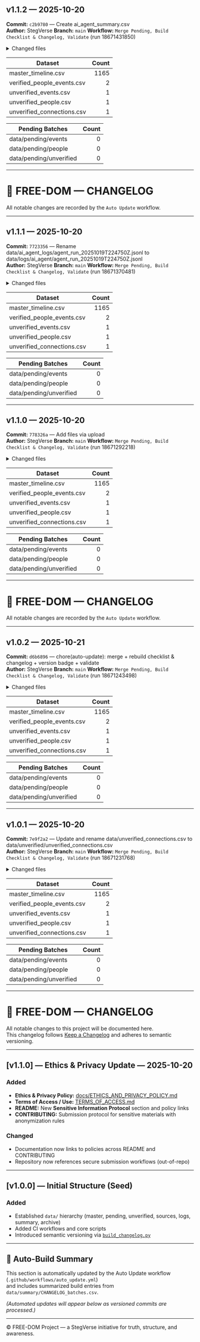 ## v1.1.2 — 2025-10-20
**Commit:** `c2b9780` — Create ai_agent_summary.csv  
**Author:** StegVerse  **Branch:** `main`  **Workflow:** `Merge Pending, Build Checklist & Changelog, Validate` (run 18671431850)

<details><summary>Changed files</summary>

```txt
data/summary/ai_agent_summary.csv
```
</details>

| Dataset | Count |
|---|---:|
| master_timeline.csv | 1165 |
| verified_people_events.csv | 2 |
| unverified_events.csv | 1 |
| unverified_people.csv | 1 |
| unverified_connections.csv | 1 |

| Pending Batches | Count |
|---|---:|
| data/pending/events | 0 |
| data/pending/people | 0 |
| data/pending/unverified | 0 |

---

# 🧾 FREE-DOM — CHANGELOG

All notable changes are recorded by the `Auto Update` workflow.

---

## v1.1.1 — 2025-10-20
**Commit:** `7723356` — Rename data/ai_agent_logs/agent_run_20251019T224750Z.jsonl to data/logs/ai_agent/agent_run_20251019T224750Z.jsonl  
**Author:** StegVerse  **Branch:** `main`  **Workflow:** `Merge Pending, Build Checklist & Changelog, Validate` (run 18671370481)

<details><summary>Changed files</summary>

```txt
data/logs/ai_agent/agent_run_20251019T224750Z.jsonl
```
</details>

| Dataset | Count |
|---|---:|
| master_timeline.csv | 1165 |
| verified_people_events.csv | 2 |
| unverified_events.csv | 1 |
| unverified_people.csv | 1 |
| unverified_connections.csv | 1 |

| Pending Batches | Count |
|---|---:|
| data/pending/events | 0 |
| data/pending/people | 0 |
| data/pending/unverified | 0 |

---

## v1.1.0 — 2025-10-20
**Commit:** `778326a` — Add files via upload  
**Author:** StegVerse  **Branch:** `main`  **Workflow:** `Merge Pending, Build Checklist & Changelog, Validate` (run 18671292218)

<details><summary>Changed files</summary>

```txt
scripts/build_ai_agent_summary.py
```
</details>

| Dataset | Count |
|---|---:|
| master_timeline.csv | 1165 |
| verified_people_events.csv | 2 |
| unverified_events.csv | 1 |
| unverified_people.csv | 1 |
| unverified_connections.csv | 1 |

| Pending Batches | Count |
|---|---:|
| data/pending/events | 0 |
| data/pending/people | 0 |
| data/pending/unverified | 0 |

---

# 🧾 FREE-DOM — CHANGELOG

All notable changes are recorded by the `Auto Update` workflow.

---

## v1.0.2 — 2025-10-21
**Commit:** `d6b6896` — chore(auto-update): merge + rebuild checklist & changelog + version badge + validate  
**Author:** StegVerse  **Branch:** `main`  **Workflow:** `Merge Pending, Build Checklist & Changelog, Validate` (run 18671243498)

<details><summary>Changed files</summary>

```txt
CHANGELOG.md
CHECKLIST.md
data/archive/pending_unverified_01.processed_20251021T024827Z.csv
data/archive/pending_updates_01.processed_20251021T024827Z.csv
data/archive/pending_updates_02.processed_20251021T024827Z.csv
data/archive/pending_updates_03.processed_20251021T024827Z.csv
data/archive/pending_updates_04.processed_20251021T024827Z.csv
data/archive/pending_updates_05.processed_20251021T024827Z.csv
data/archive/pending_updates_06.processed_20251021T024827Z.csv
data/archive/pending_updates_07.processed_20251021T024827Z.csv
data/archive/pending_updates_08.processed_20251021T024827Z.csv
data/archive/pending_updates_09.processed_20251021T024827Z.csv
data/archive/pending_updates_10.processed_20251021T024827Z.csv
data/archive/pending_updates_11.processed_20251021T024827Z.csv
data/archive/pending_updates_12.processed_20251021T024827Z.csv
data/archive/pending_updates_13.processed_20251021T024827Z.csv
data/archive/pending_updates_14.processed_20251021T024827Z.csv
data/archive/pending_updates_15.processed_20251021T024827Z.csv
data/archive/pending_updates_16.processed_20251021T024827Z.csv
data/archive/pending_updates_17.processed_20251021T024827Z.csv
data/archive/pending_updates_18.processed_20251021T024827Z.csv
data/archive/pending_updates_19.processed_20251021T024827Z.csv
data/archive/pending_updates_20.processed_20251021T024827Z.csv
data/archive/pending_updates_21.processed_20251021T024827Z.csv
data/archive/pending_updates_news_oct2025.processed_20251021T024827Z.csv
data/summary/CHANGELOG_batches.csv
data/summary/VERSION
docs/badges/version.svg
```
</details>

| Dataset | Count |
|---|---:|
| master_timeline.csv | 1165 |
| verified_people_events.csv | 2 |
| unverified_events.csv | 1 |
| unverified_people.csv | 1 |
| unverified_connections.csv | 1 |

| Pending Batches | Count |
|---|---:|
| data/pending/events | 0 |
| data/pending/people | 0 |
| data/pending/unverified | 0 |

---

## v1.0.1 — 2025-10-20
**Commit:** `7e9f2a2` — Update and rename data/unverified_connections.csv to data/unverified/unverified_connections.csv  
**Author:** StegVerse  **Branch:** `main`  **Workflow:** `Merge Pending, Build Checklist & Changelog, Validate` (run 18671231768)

<details><summary>Changed files</summary>

```txt
data/unverified/unverified_connections.csv
```
</details>

| Dataset | Count |
|---|---:|
| master_timeline.csv | 1165 |
| verified_people_events.csv | 2 |
| unverified_events.csv | 1 |
| unverified_people.csv | 1 |
| unverified_connections.csv | 1 |

| Pending Batches | Count |
|---|---:|
| data/pending/events | 0 |
| data/pending/people | 0 |
| data/pending/unverified | 0 |

---

# 🧾 FREE-DOM — CHANGELOG

All notable changes to this project will be documented here.  
This changelog follows [Keep a Changelog](https://keepachangelog.com/en/1.0.0/) and adheres to semantic versioning.

---

## [v1.1.0] — Ethics & Privacy Update — 2025-10-20
### Added
- **Ethics & Privacy Policy:** [docs/ETHICS_AND_PRIVACY_POLICY.md](docs/ETHICS_AND_PRIVACY_POLICY.md)
- **Terms of Access / Use:** [TERMS_OF_ACCESS.md](TERMS_OF_ACCESS.md)
- **README:** New **Sensitive Information Protocol** section and policy links
- **CONTRIBUTING:** Submission protocol for sensitive materials with anonymization rules

### Changed
- Documentation now links to policies across README and CONTRIBUTING
- Repository now references secure submission workflows (out-of-repo)

---

## [v1.0.0] — Initial Structure (Seed)
### Added
- Established `data/` hierarchy (master, pending, unverified, sources, logs, summary, archive)
- Added CI workflows and core scripts
- Introduced semantic versioning via [`build_changelog.py`](scripts/build_changelog.py)

---

## 🧮 Auto-Build Summary
This section is automatically updated by the Auto Update workflow (`.github/workflows/auto_update.yml`)  
and includes summarized build entries from `data/summary/CHANGELOG_batches.csv`.

*(Automated updates will appear below as versioned commits are processed.)*

---

© FREE-DOM Project — a StegVerse initiative for truth, structure, and awareness.
